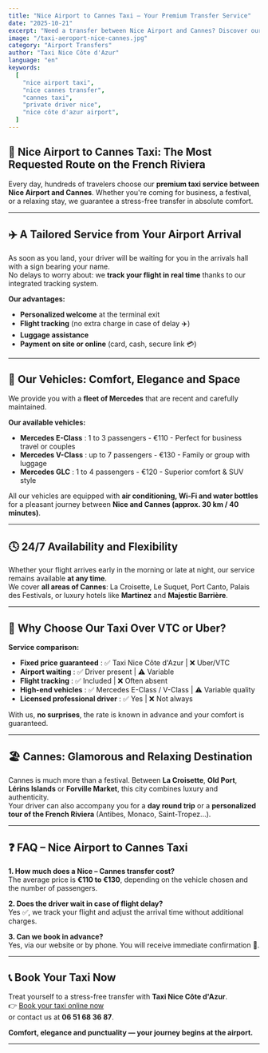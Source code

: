 ```yaml
---
title: "Nice Airport to Cannes Taxi – Your Premium Transfer Service"
date: "2025-10-21"
excerpt: "Need a transfer between Nice Airport and Cannes? Discover our premium taxi service combining comfort, punctuality and peace of mind."
image: "/taxi-aeroport-nice-cannes.jpg"
category: "Airport Transfers"
author: "Taxi Nice Côte d'Azur"
language: "en"
keywords:
  [
    "nice airport taxi",
    "nice cannes transfer",
    "cannes taxi",
    "private driver nice",
    "nice côte d'azur airport",
  ]
---
```


## 🚖 Nice Airport to Cannes Taxi: The Most Requested Route on the French Riviera

Every day, hundreds of travelers choose our **premium taxi service between Nice Airport and Cannes**. Whether you're coming for business, a festival, or a relaxing stay, we guarantee a stress-free transfer in absolute comfort.

---

## ✈️ A Tailored Service from Your Airport Arrival

As soon as you land, your driver will be waiting for you in the arrivals hall with a sign bearing your name.  
No delays to worry about: we **track your flight in real time** thanks to our integrated tracking system.

**Our advantages:**

- **Personalized welcome** at the terminal exit
- **Flight tracking** (no extra charge in case of delay ✈️)
- **Luggage assistance**
- **Payment on site or online** (card, cash, secure link 💳)

---

## 🚗 Our Vehicles: Comfort, Elegance and Space

We provide you with a **fleet of Mercedes** that are recent and carefully maintained.

**Our available vehicles:**

- **Mercedes E-Class** : 1 to 3 passengers - €110 - Perfect for business travel or couples
- **Mercedes V-Class** : up to 7 passengers - €130 - Family or group with luggage
- **Mercedes GLC** : 1 to 4 passengers - €120 - Superior comfort & SUV style

All our vehicles are equipped with **air conditioning, Wi-Fi and water bottles** for a pleasant journey between **Nice and Cannes (approx. 30 km / 40 minutes)**.

---

## 🕓 24/7 Availability and Flexibility

Whether your flight arrives early in the morning or late at night, our service remains available **at any time**.  
We cover **all areas of Cannes**: La Croisette, Le Suquet, Port Canto, Palais des Festivals, or luxury hotels like **Martinez** and **Majestic Barrière**.

---

## 🌟 Why Choose Our Taxi Over VTC or Uber?

**Service comparison:**

- **Fixed price guaranteed** : ✅ Taxi Nice Côte d'Azur | ❌ Uber/VTC
- **Airport waiting** : ✅ Driver present | ⚠️ Variable
- **Flight tracking** : ✅ Included | ❌ Often absent
- **High-end vehicles** : ✅ Mercedes E-Class / V-Class | ⚠️ Variable quality
- **Licensed professional driver** : ✅ Yes | ❌ Not always

With us, **no surprises**, the rate is known in advance and your comfort is guaranteed.

---

## 🏖️ Cannes: Glamorous and Relaxing Destination

Cannes is much more than a festival. Between **La Croisette**, **Old Port**, **Lérins Islands** or **Forville Market**, this city combines luxury and authenticity.  
Your driver can also accompany you for a **day round trip** or a **personalized tour of the French Riviera** (Antibes, Monaco, Saint-Tropez...).

---

## ❓ FAQ – Nice Airport to Cannes Taxi

**1. How much does a Nice – Cannes transfer cost?**  
The average price is **€110 to €130**, depending on the vehicle chosen and the number of passengers.

**2. Does the driver wait in case of flight delay?**  
Yes ✅, we track your flight and adjust the arrival time without additional charges.

**3. Can we book in advance?**  
Yes, via our website or by phone. You will receive immediate confirmation 📲.

---

## 📞 Book Your Taxi Now

Treat yourself to a stress-free transfer with **Taxi Nice Côte d'Azur**.  
👉 [Book your taxi online now](https://taxi-nice-06.com)  
or contact us at **06 51 68 36 87**.

**Comfort, elegance and punctuality — your journey begins at the airport.**

---





